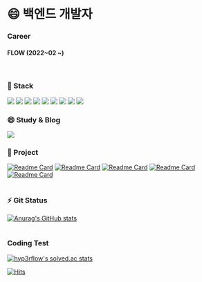 # 😄 백엔드 개발자
### Career
#### FLOW (2022~02 ~)
<br>

### 🌱 Stack <br>
<img src="https://img.shields.io/badge/CSS-993366?style=flat-square&logo=CSS&logoColor=white"/></a>
<img src="https://img.shields.io/badge/HTML-33CCCC?style=flat-square&logo=HTML&logoColor=white"/></a>
<img src="https://img.shields.io/badge/JavaScript-00CCFF?style=flat-square&logo=JavaScript&logoColor=white"/></a>
<img src="https://img.shields.io/badge/Java-FF3366?style=flat-square&logo=Java&logoColor=white"/></a>
<img src="https://img.shields.io/badge/Spring-66CC99?style=flat-square&logo=Spring&logoColor=white"/></a>
<img src="https://img.shields.io/badge/Mysql-66CCCC?style=flat-square&logo=Mysql&logoColor=white"/></a>
<img src="https://img.shields.io/badge/Python-3766AB?style=flat-square&logo=Python&logoColor=white"/></a>
<img src="https://img.shields.io/badge/DJango-111165?style=flat-square&logo=DJango&logoColor=white"/></a>
<img src="https://img.shields.io/badge/AWS-FF9900?style=flat-square&logo=AmazonAWS&logoColor=white"/></a>
<br>

### 😄 Study & Blog <br>
<a href="https://www.notion.so/b1ad75abea70481cb47a67ff70f18ae1"><img src="https://img.shields.io/badge/Notion-FF9900?style=flat-square&logo=Notion&logoColor=white"/></a>
<br>

### 🔭 Project <br>
[![Readme Card](https://github-readme-stats.vercel.app/api/pin/?username=yejun4911&repo=GollaJo)](https://github.com/Yejun4911/GollaJo)
[![Readme Card](https://github-readme-stats.vercel.app/api/pin/?username=yejun4911&repo=Dalgona)](https://github.com/Yejun4911/Dalgona)
[![Readme Card](https://github-readme-stats.vercel.app/api/pin/?username=yejun4911&repo=PeachProject)](https://github.com/Yejun4911/PeachProject)
[![Readme Card](https://github-readme-stats.vercel.app/api/pin/?username=yejun4911&repo=MaskStar)](https://github.com/Yejun4911/MaskStar)
[![Readme Card](https://github-readme-stats.vercel.app/api/pin/?username=yejun4911&repo=Airpollution_DataAnalysis)](https://github.com/Yejun4911/Airpollution_DataAnalysis)
<br><br>
### ⚡ Git Status
[![Anurag's GitHub stats](https://github-readme-stats.vercel.app/api?username=yejun4911)](https://github.com/anuraghazra/github-readme-stats)
<br><br>

### Coding Test
[![hyp3rflow's solved.ac stats](https://github-readme-solvedac.hyp3rflow.vercel.app/api/?handle=yejun4911)](https://solved.ac/profile/yejun4911)


[![Hits](https://hits.seeyoufarm.com/api/count/incr/badge.svg?url=https%3A%2F%2Fgithub.com%2Fyejun4911%2Fhit-counter&count_bg=%2379C83D&title_bg=%23555555&icon=&icon_color=%23E7E7E7&title=hits&edge_flat=false)](https://hits.seeyoufarm.com)
